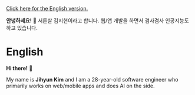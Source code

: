 [Click here for the English version.](#english)

**안녕하세요!** 👋
서른살 김지현이라고 합니다. 웹/앱 개발을 하면서 겸사겸사 인공지능도 하고 있습니다.

# English
**Hi there!** 👋

My name is **Jihyun Kim** and I am a 28-year-old software engineer who primarily works on web/mobile apps and does AI on the side.

<!--
**jihyundotkim/jihyundotkim** is a ✨ _special_ ✨ repository because its `README.md` (this file) appears on your GitHub profile.

Here are some ideas to get you started:

- 🔭 I’m currently working on ...
- 🌱 I’m currently learning ...
- 👯 I’m looking to collaborate on ...
- 🤔 I’m looking for help with ...
- 💬 Ask me about ...
- 📫 How to reach me: ...
- 😄 Pronouns: ...
- ⚡ Fun fact: ...
-->
